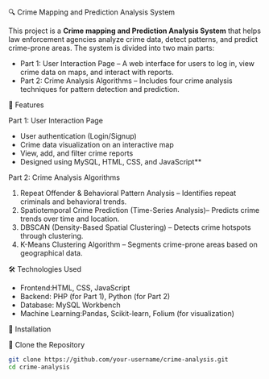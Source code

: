 🔍 Crime Mapping  and Prediction Analysis System

This project is a **Crime mapping and Prediction Analysis System** that helps law enforcement agencies analyze crime data, detect patterns, and predict crime-prone areas. The system is divided into two main parts:

- Part 1: User Interaction Page – A web interface for users to log in, view crime data on maps, and interact with reports.
- Part 2: Crime Analysis Algorithms – Includes four crime analysis techniques for pattern detection and prediction.

 🚀 Features

Part 1: User Interaction Page
- User authentication (Login/Signup)
- Crime data visualization on an interactive map
- View, add, and filter crime reports
- Designed using MySQL, HTML, CSS, and JavaScript**

Part 2: Crime Analysis Algorithms
1. Repeat Offender & Behavioral Pattern Analysis – Identifies repeat criminals and behavioral trends.
2. Spatiotemporal Crime Prediction (Time-Series Analysis)– Predicts crime trends over time and location.
3. DBSCAN (Density-Based Spatial Clustering) – Detects crime hotspots through clustering.
4. K-Means Clustering Algorithm – Segments crime-prone areas based on geographical data.

🛠️ Technologies Used
- Frontend:HTML, CSS, JavaScript
- Backend: PHP (for Part 1), Python (for Part 2)
- Database: MySQL Workbench
- Machine Learning:Pandas, Scikit-learn, Folium (for visualization)

 📌 Installation

🔹 Clone the Repository
```sh
git clone https://github.com/your-username/crime-analysis.git
cd crime-analysis
